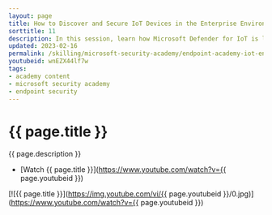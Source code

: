 ```yaml
---
layout: page
title: How to Discover and Secure IoT Devices in the Enterprise Environment with Microsoft Defender for IoT
sorttitle: 11
description: In this session, learn how Microsoft Defender for IoT is leveraging multiple data sources (including an agentless solution and Microsoft Defender for Endpoints) to discover and secure IoT devices in enterprise networks. Printers, cameras, VoIP phones and other unmanaged devices are posing an increasing risk to enterprises, and the need to identify and protect, becomes a cardinal priority for security teams.
updated: 2023-02-16
permalink: /skilling/microsoft-security-academy/endpoint-academy-iot-enterprise
youtubeid: wnEZX44lf7w
tags: 
- academy content
- microsoft security academy
- endpoint security
---
```


# {{ page.title }}

{{ page.description }}

* [Watch {{ page.title }}](https://www.youtube.com/watch?v={{ page.youtubeid }})

[![{{ page.title }}](https://img.youtube.com/vi/{{ page.youtubeid }}/0.jpg)](https://www.youtube.com/watch?v={{ page.youtubeid }})